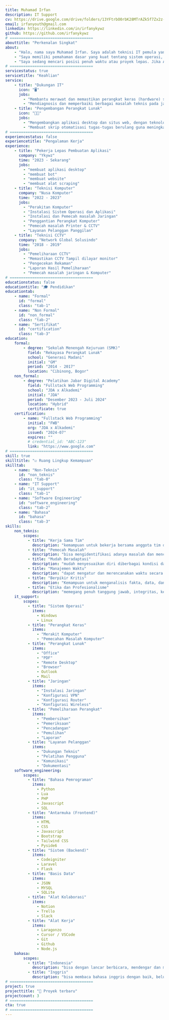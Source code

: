 ```yaml
---
title: Muhamad Irfan
description: IT Support
cv: https://drive.google.com/drive/folders/13YFtrbO0rbK28MTrAZk5f7Zx2z-0Z7IZ?usp=sharing
email: irfanyouth@gmail.com
linkedin: https://linkedin.com/in/irfanykywz
github: https://github.com/irfanykywz
# =====================================
abouttitle: "Perkenalan Singkat"
about:
    - "Halo, nama saya Muhamad Irfan. Saya adalah teknisi IT pemula yang bersemangat mencari pengalaman kerja."
    - "Saya memiliki pemahaman dasar yang kuat tentang sistem operasi, hardware, dan jaringan komputer. Meskipun belum banyak pengalaman formal, saya aktif belajar dan siap menerapkan keterampilan saya untuk membantu mengatasi masalah IT."
    - "Saya sedang mencari posisi penuh waktu atau proyek lepas. Jika Anda membutuhkan teknisi yang berdedikasi dan siap belajar, saya siap untuk berkontribusi."
# =====================================
servicestatus: true
servicetitle: "Keahlian"
service:
    - title: "Dukungan IT"
      icon: "🖥️"
      jobs: 
        - "Membantu merawat dan memastikan perangkat keras (hardware) serta sistem operasi dan aplikasi (software) komputer berfungsi dengan optimal dan bebas masalah."
        - "Mendiagnosis dan memperbaiki berbagai masalah teknis pada jaringan, koneksi internet, perangkat lunak, dan keamanan dasar."
    - title: "Pengembangan Perangkat Lunak"
      icon: "🧑‍💻"
      jobs: 
        - "Mengembangkan aplikasi desktop dan situs web, dengan teknologi terkini"
        - "Membuat skrip otomatisasi tugas-tugas berulang guna meningkatkan efisiensi kerja."        
# =====================================
experiencestatus: false
experiencetitle: "Pengalaman Kerja"
experience:
    - title: "Pekerja Lepas Pembuatan Aplikasi"
      company: "Ykywz"
      time: "2023 - Sekarang"
      jobs: 
        - "membuat aplikasi desktop"
        - "membuat bot"
        - "membuat website"
        - "membuat alat scraping"
    - title: "Teknisi Komputer"
      company: "Nusa Komputer"
      time: "2022 - 2023"
      jobs: 
        - "Perakitan Komputer"
        - "Instalasi Sistem Operasi dan Aplikasi"
        - "Instalasi dan Pemecah masalah Jaringan"
        - "Penggantian Perangkat Komputer"
        - "Pemecah masalah Printer & CCTV"
        - "Layanan Pelanggan Panggilan"
    - title: "Teknisi CCTV"
      company: "Network Global Solusindo"
      time: "2018 - 2019"
      jobs: 
        - "Pemeliharaan CCTV"
        - "Memastikan CCTV Tampil dilayar monitor"
        - "Pengecekan Rekaman"
        - "Laporan Hasil Pemeliharaan"
        - "Pemecah masalah jaringan & Komputer"
# =====================================
educationstatus: false
educationtitle: "🎓 Pendidikan"
educationtab:
    - name: "Formal"
      id: "formal"
      class: "tab-1"
    - name: "Non Formal"
      id: "non_formal"
      class: "tab-2"
    - name: "Sertifikat"
      id: "certification"
      class: "tab-3"            
education:
    formal:
        - degree: "Sekolah Menengah Kejuruan (SMK)"
          field: "Rekayasa Perangkat Lunak"
          school: "Generasi Madani"
          initial: "GM"
          period: "2014 - 2017"
          location: "Cibinong, Bogor"
    non_formal:
        - degree: "Pelatihan Jabar Digital Academy"
          field: "Fullstack Web Programming"
          school: "JDA x Alkademi"
          initial: "JDA"
          period: "Desember 2023 - Juli 2024"
          location: "Hybrid"    
          certificate: true      
    certification:
        - name: "Fullstack Web Programming"
          initial: "FWB"
          org: "JDA x Alkademi"
          issued: "2024-07"
          expires: ""
          # credential_id: "ABC-123"
          link: "https://www.google.com"
# =====================================
skill: true
skilltitle: "☑️ Ruang Lingkup Kemampuan"
skilltab:
    - name: "Non-Teknis"
      id: "non_teknis"
      class: "tab-0"
    - name: "IT Support"
      id: "it_support"
      class: "tab-1"
    - name: "Software Engineering"
      id: "software_engineering"
      class: "tab-2"
    - name: "Bahasa"
      id: "bahasa"
      class: "tab-3"                        
skills:
    non_teknis:
        scopes:
          - title: "Kerja Sama Tim"
            description: "kemampuan untuk bekerja bersama anggota tim dengan baik untuk mencapai tujuan bersama"
          - title: "Pemecah Masalah"
            description: "bisa mengidentifikasi adanya masalah dan mencari solusi efektif untuk penyelesaiannya" 
          - title: "Mudah Beradaptasi"
            description: "mudah menyesuaikan diri diberbagai kondisi dan lingkungan, cepat menyesuaikan perubahan"
          - title: "Manajemen Waktu"
            description: "dapat mengatur dan merencanakan waktu secara efisien untuk mencapai target deadline yang sudah ditentukan"  
          - title: "Berpikir Kritis"
            description: "Kemampuan untuk menganalisis fakta, data, dan informasi secara objektif dan logis"  
          - title: "Etika dan Profesionalisme"
            description: "memegang penuh tanggung jawab, integritas, ketekunan, dan dedikasi terhadap tugas yang diberikan"                                                 
    it_support:
        scopes:
          - title: "Sistem Operasi"
            items:
              - Windows
              - Linux
          - title: "Perangkat Keras"
            items:
              - "Merakit Komputer"
              - "Pemecahan Masalah Komputer"
          - title: "Perangkat Lunak"
            items:
              - "Office"
              - "PDF"
              - "Remote Desktop"
              - "Browser"
              - Outlook
              - Mail
          - title: "Jaringan"
            items:
              - "Instalasi Jaringan"
              - "Konfigurasi VPN"
              - "Konfigurasi Router"
              - "Konfigurasi Wireless"
          - title: "Pemeliharaan Perangkat"
            items:
              - "Pembersihan"
              - "Pemeriksaan"
              - "Pencadangan"
              - "Pemulihan"
              - "Laporan"
          - title: "Layanan Pelanggan"
            items:
              - "Dukungan Teknis"
              - "Pelatihan Pengguna"
              - "Komunikasi"
              - "Dokumentasi"
    software_engineering:
        scopes:
          - title: "Bahasa Pemrograman"
            items:
              - Python
              - Lua
              - PHP
              - Javascript
              - SQL
          - title: "Antarmuka (Frontend)"
            items:
              - HTML
              - CSS
              - Javascript
              - Bootstrap
              - Tailwind CSS
              - Pyside6
          - title: "Sistem (Backend)"
            items:
              - Codeigniter
              - Laravel  
              - Flask  
          - title: "Basis Data"
            items:
              - JSON         
              - MYSQL         
              - SQLite
          - title: "Alat Kolaborasi"
            items:
              - Notion
              - Trello
              - Slack
          - title: "Alat Kerja"
            items:
              - Laragonzo
              - Cursor / VSCode
              - Git
              - Github
              - Node.js
    bahasa:
        scopes:
          - title: "Indonesia"
            description: "bisa dengan lancar berbicara, mendengar dan menulis menggunakan bahasa indonesia"
          - title: "Inggris"
            description: "bisa membaca bahasa inggris dengan baik, belum terbiasa menggunakannya untuk berbicara, menulis dan mendengar"   
# =====================================
project: true
projecttitle: "🎲 Proyek terbaru"
projectcount: 3
# =====================================
cta: true
# =====================================
---
```


